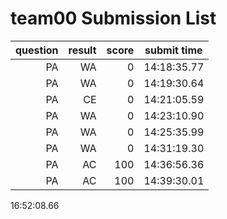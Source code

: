 # team00 Submission List
question | result | score | submit time
----:|----:|-----:|-----
PA | WA | 0 | 14:18:35.77 
PA | WA | 0 | 14:19:30.64 
PA | CE | 0 | 14:21:05.59 
PA | WA | 0 | 14:23:10.90 
PA | WA | 0 | 14:25:35.99 
PA | WA | 0 | 14:31:19.30 
PA | AC | 100 | 14:36:56.36 
PA | AC | 100 | 14:39:30.01 
16:52:08.66 
